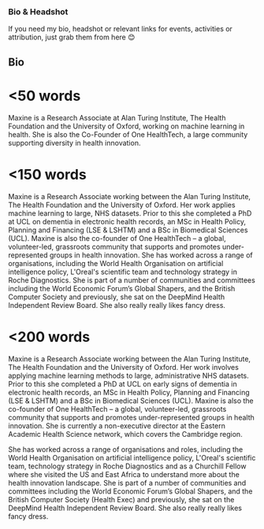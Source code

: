 ### Bio & Headshot ###

If you need my bio, headshot or relevant links for events, activities or attribution, just grab them from here 😊

## Bio ##

# <50 words #
Maxine is a Research Associate at Alan Turing Institute, The Health Foundation and the University of Oxford, working on machine learning in health. She is also the Co-Founder of One HealthTech, a large community supporting diversity in health innovation.

# <150 words #
Maxine is a Research Associate working between the Alan Turing Institute, The Health Foundation and the University of Oxford. Her work applies machine learning to large, NHS datasets. Prior to this she completed a PhD at UCL on dementia in electronic health records, an MSc in Health Policy, Planning and Financing (LSE & LSHTM) and a BSc in Biomedical Sciences (UCL). Maxine is also the co-founder of One HealthTech – a global, volunteer-led, grassroots  community that supports and promotes under-represented groups in health innovation. She has worked across a range of organisations, including the World Health Organisation on artificial intelligence policy, L'Oreal's scientific team and technology strategy in Roche Diagnostics. She is part of a number of communities and committees including the World Economic Forum’s Global Shapers, and the British Computer Society and previously, she sat on the DeepMind Health Independent Review Board. She also really really likes fancy dress.

# <200 words #
Maxine is a Research Associate working between the Alan Turing Institute, The Health Foundation and the University of Oxford. Her work involves applying machine learning methods to large, administrative NHS datasets. Prior to this she completed a PhD at UCL on early signs of dementia in electronic health records, an MSc in Health Policy, Planning and Financing (LSE & LSHTM) and a BSc in Biomedical Sciences (UCL). Maxine is also the co-founder of One HealthTech – a global, volunteer-led, grassroots  community that supports and promotes under-represented groups in health innovation. She is currently a non-executive director at the Eastern Academic Health Science network, which covers the Cambridge region.

She has worked across a range of organisations and roles, including the World Health Organisation on artificial intelligence policy, L'Oreal's scientific team, technology strategy in Roche Diagnostics and as a Churchill Fellow where she visited the US and East Africa to understand more about the health innovation landscape. She is part of a number of communities and committees including the World Economic Forum’s Global Shapers, and the British Computer Society (Health Exec) and previously, she sat on the DeepMind Health Independent Review Board. She also really really likes fancy dress.


